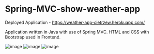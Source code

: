 # Spring-MVC-show-weather-app

Deployed Application - https://weather-app-cietrzew.herokuapp.com/

Application written in Java with use of Spring MVC. 
HTML and CSS with Bootstrap used in Frontend.

![image](https://user-images.githubusercontent.com/64318229/139206537-9617398b-2299-43bd-b4f8-5c2447317f59.png)
![image](https://user-images.githubusercontent.com/64318229/139206571-80c36d6f-8181-458e-b478-49d9cb3c18a4.png)
![image](https://user-images.githubusercontent.com/64318229/139206606-1fda20ec-0baf-44e9-84b1-198418cfbbe7.png)
